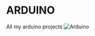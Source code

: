 # ARDUINO
All my arduino projects
![Arduino](https://upload.wikimedia.org/wikipedia/commons/thumb/8/87/Arduino_Logo.svg/2560px-Arduino_Logo.svg.png)

